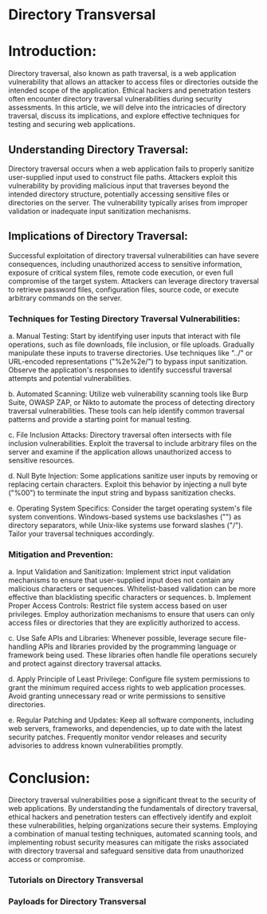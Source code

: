 # Directory Transversal

# Introduction:
Directory traversal, also known as path traversal, is a web application vulnerability that allows an attacker to access files or directories outside the intended scope of the application. Ethical hackers and penetration testers often encounter directory traversal vulnerabilities during security assessments. In this article, we will delve into the intricacies of directory traversal, discuss its implications, and explore effective techniques for testing and securing web applications.

## Understanding Directory Traversal:
Directory traversal occurs when a web application fails to properly sanitize user-supplied input used to construct file paths. Attackers exploit this vulnerability by providing malicious input that traverses beyond the intended directory structure, potentially accessing sensitive files or directories on the server. The vulnerability typically arises from improper validation or inadequate input sanitization mechanisms.

## Implications of Directory Traversal:
Successful exploitation of directory traversal vulnerabilities can have severe consequences, including unauthorized access to sensitive information, exposure of critical system files, remote code execution, or even full compromise of the target system. Attackers can leverage directory traversal to retrieve password files, configuration files, source code, or execute arbitrary commands on the server.

### Techniques for Testing Directory Traversal Vulnerabilities:
a. Manual Testing: Start by identifying user inputs that interact with file operations, such as file downloads, file inclusion, or file uploads. Gradually manipulate these inputs to traverse directories. Use techniques like "../" or URL-encoded representations ("%2e%2e/") to bypass input sanitization. Observe the application's responses to identify successful traversal attempts and potential vulnerabilities.

b. Automated Scanning: Utilize web vulnerability scanning tools like Burp Suite, OWASP ZAP, or Nikto to automate the process of detecting directory traversal vulnerabilities. These tools can help identify common traversal patterns and provide a starting point for manual testing.

c. File Inclusion Attacks: Directory traversal often intersects with file inclusion vulnerabilities. Exploit the traversal to include arbitrary files on the server and examine if the application allows unauthorized access to sensitive resources.

d. Null Byte Injection: Some applications sanitize user inputs by removing or replacing certain characters. Exploit this behavior by injecting a null byte ("%00") to terminate the input string and bypass sanitization checks.

e. Operating System Specifics: Consider the target operating system's file system conventions. Windows-based systems use backslashes ("") as directory separators, while Unix-like systems use forward slashes ("/"). Tailor your traversal techniques accordingly.

### Mitigation and Prevention:
a. Input Validation and Sanitization: Implement strict input validation mechanisms to ensure that user-supplied input does not contain any malicious characters or sequences. Whitelist-based validation can be more effective than blacklisting specific characters or sequences.
b. Implement Proper Access Controls: Restrict file system access based on user privileges. Employ authorization mechanisms to ensure that users can only access files or directories that they are explicitly authorized to access.

c. Use Safe APIs and Libraries: Whenever possible, leverage secure file-handling APIs and libraries provided by the programming language or framework being used. These libraries often handle file operations securely and protect against directory traversal attacks.

d. Apply Principle of Least Privilege: Configure file system permissions to grant the minimum required access rights to web application processes. Avoid granting unnecessary read or write permissions to sensitive directories.

e. Regular Patching and Updates: Keep all software components, including web servers, frameworks, and dependencies, up to date with the latest security patches. Frequently monitor vendor releases and security advisories to address known vulnerabilities promptly.

# Conclusion:
Directory traversal vulnerabilities pose a significant threat to the security of web applications. By understanding the fundamentals of directory traversal, ethical hackers and penetration testers can effectively identify and exploit these vulnerabilities, helping organizations secure their systems. Employing a combination of manual testing techniques, automated scanning tools, and implementing robust security measures can mitigate the risks associated with directory traversal and safeguard sensitive data from unauthorized access or compromise.

### Tutorials on Directory Transversal


### Payloads for Directory Transversal
